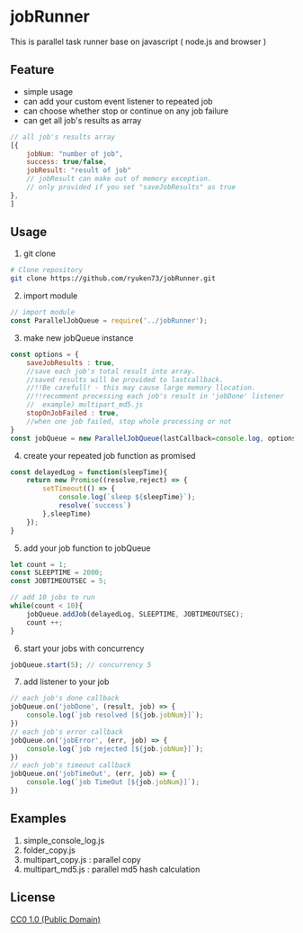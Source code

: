 # jobRunner
This is parallel task runner base on javascript ( node.js and browser )

## Feature
- simple usage
- can add your custom event listener to repeated job
- can choose whether stop or continue on any job failure
- can get all job's results as array
```javascript
// all job's results array
[{
    jobNum: "number of job", 
    success: true/false, 
    jobResult: "result of job" 
    // jobResult can make out of memory exception.
    // only provided if you set "saveJobResults" as true
},
]
```

## Usage

1. git clone
```bash
# Clone repository
git clone https://github.com/ryuken73/jobRunner.git
```
2. import module
```javascript
// import module
const ParallelJobQueue = require('../jobRunner');
```

3. make new jobQueue instance
```javascript
const options = {
    saveJobResults : true, 
    //save each job's total result into array.
    //saved results will be provided to lastcallback. 
    //!!Be carefull! - this may cause large memory llocation.
    //!!recomment processing each job's result in 'jobDone' listener
    //  example) multipart_md5.js
    stopOnJobFailed : true,
    //when one job failed, stop whole processing or not
}
const jobQueue = new ParallelJobQueue(lastCallback=console.log, options);
```

4. create your repeated job function as promised
```javascript
const delayedLog = function(sleepTime){
    return new Promise((resolve,reject) => {
        setTimeout(() => {
            console.log(`sleep ${sleepTime}`);
            resolve(`success`)           
        },sleepTime)
    });
}
```

5. add your job function to jobQueue
```javascript
let count = 1;
const SLEEPTIME = 2000;
const JOBTIMEOUTSEC = 5;

// add 10 jobs to run
while(count < 10){
    jobQueue.addJob(delayedLog, SLEEPTIME, JOBTIMEOUTSEC);
    count ++;
}
```

6. start your jobs with concurrency
```javascript
jobQueue.start(5); // concurrency 5
```

7. add listener to your job 
```javascript
// each job's done callback
jobQueue.on('jobDone', (result, job) => {
    console.log(`job resolved [${job.jobNum}]`);
})
// each job's error callback
jobQueue.on('jobError', (err, job) => {
    console.log(`job rejected [${job.jobNum}]`);
})
// each job's timeout callback
jobQueue.on('jobTimeOut', (err, job) => {
    console.log(`job TimeOut [${job.jobNum}]`);
})
```

## Examples

1. simple_console_log.js 
2. folder_copy.js
3. multipart_copy.js : parallel copy
4. multipart_md5.js : parallel md5 hash calculation 

## License

[CC0 1.0 (Public Domain)](LICENSE.md)